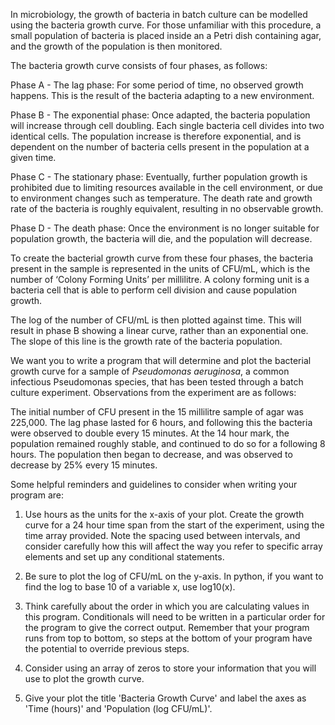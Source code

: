 In microbiology, the growth of bacteria in batch culture can be modelled using the bacteria growth curve. For those unfamiliar with this procedure, a small population of bacteria is placed inside an a Petri dish containing agar, and the growth of the population is then monitored. 

The bacteria growth curve consists of four phases, as follows:

Phase A - The lag phase: For some period of time, no observed growth happens. This is the result of the bacteria adapting to a new environment. 

Phase B - The exponential phase: Once adapted, the bacteria population will increase through cell doubling. Each single bacteria cell divides into two identical cells. The population increase is therefore exponential, and is dependent on the number of bacteria cells present in the population at a given time.

Phase C - The stationary phase: Eventually, further population growth is prohibited due to limiting resources available in the cell environment, or due to environment changes such as temperature. The death rate and growth rate of the bacteria is roughly equivalent, resulting in no observable growth.

Phase D - The death phase: Once the environment is no longer suitable for population growth, the bacteria will die, and the population will decrease.

To create the bacterial growth curve from these four phases, the bacteria present in the sample is represented in the units of CFU/mL, which is the number of ‘Colony Forming Units’ per millilitre. A colony forming unit is a bacteria cell that is able to perform cell division and cause population growth.

The log of the number of CFU/mL is then plotted against time. This will result in phase B showing a linear curve, rather than an exponential one. The slope of this line is the growth rate of the bacteria population.

We want you to write a program that will determine and plot the bacterial growth curve for a sample of *Pseudomonas aeruginosa*, a common infectious Pseudomonas species, that has been tested through a batch culture experiment.  Observations from the experiment are as follows:

The initial number of CFU present in the 15 millilitre sample of agar was 225,000.
The lag phase lasted for 6 hours, and following this the bacteria were observed to double every 15 minutes.
At the 14 hour mark, the population remained roughly stable, and continued to do so for a following 8 hours.
The population then began to decrease, and was observed to decrease by 25% every 15 minutes.

Some helpful reminders and guidelines to consider when writing your program are:

1. Use hours as the units for the x-axis of your plot. Create the growth curve for a 24 hour time span from the start of the experiment, using the time array provided. Note the spacing used between intervals, and consider carefully how this will affect the way you refer to specific array elements and set up any conditional statements. 

2. Be sure to plot the log of CFU/mL on the y-axis. In python, if you want to find the log to base 10 of a variable x, use log10(x).

3. Think carefully about the order in which you are calculating values in this program. Conditionals will need to be written in a particular order for the program to give the correct output. Remember that your program runs from top to bottom, so steps at the bottom of your program have the potential to override previous steps.

4. Consider using an array of zeros to store your information that you will use to plot the growth curve.

5. Give your plot the title 'Bacteria Growth Curve' and label the axes as 'Time (hours)' and 'Population (log CFU/mL)'. 
